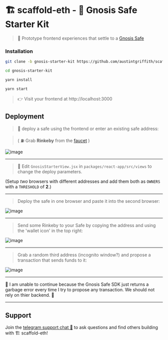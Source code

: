 # 🏗 scaffold-eth - 🦉 Gnosis Safe Starter Kit

> 🧫 Prototype frontend experiences that settle to a [Gnosis Safe](https://gnosis-safe.io/)


### Installation

```sh
git clone -b gnosis-starter-kit https://github.com/austintgriffith/scaffold-eth.git gnosis-starter-kit

cd gnosis-starter-kit

yarn install

yarn start
```

> 👉 Visit your frontend at http://localhost:3000




## Deployment

> 📡 deploy a safe using the frontend or enter an existing safe address:

> ( ⛽️ Grab **Rinkeby** from the [faucet](https://faucet.rinkeby.io/) )

![image](https://user-images.githubusercontent.com/2653167/129985013-b3562b2c-88b5-4180-9bbe-379808eb4267.png)

---

> 📝 Edit `GnosisStarterView.jsx` in `packages/react-app/src/views` to change the deploy parameters.

(Setup *two* browsers with different addresses and add them both as `OWNERS` with a `THRESHOLD` of **2**.)

---

> Deploy the safe in one browser and paste it into the second browser:

![image](https://user-images.githubusercontent.com/2653167/130154685-80aea63b-8e42-40f2-865d-dd8836062345.png)

---

> Send some Rinkeby to your Safe by copying the address and using the 'wallet icon' in the top right:

![image](https://user-images.githubusercontent.com/2653167/130154779-4cac727c-b415-476a-a261-0b4bcbcea443.png)

---

> Grab a random third address (incognito window?) and propose a transaction that sends funds to it:

![image](https://user-images.githubusercontent.com/2653167/130154928-12234200-6520-48f4-9600-c199761c2001.png)





---

🤮 I am unable to continue because the Gnosis Safe SDK just returns a garbage error every time I try to propose any transaction. We should not rely on thier backend. 🤮

---



## Support

Join the [telegram support chat 💬](https://t.me/joinchat/KByvmRe5wkR-8F_zz6AjpA) to ask questions and find others building with 🏗 scaffold-eth!
